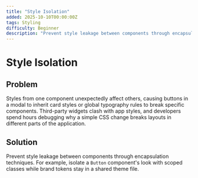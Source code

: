 ```yaml
---
title: "Style Isolation"
added: 2025-10-10T00:00:00Z
tags: Styling
difficulty: Beginner
description: "Prevent style leakage between components through encapsulation techniques."
---
```

# Style Isolation

## Problem

Styles from one component unexpectedly affect others, causing buttons in a modal to inherit card styles or global typography rules to break specific components. Third-party widgets clash with app styles, and developers spend hours debugging why a simple CSS change breaks layouts in different parts of the application.

## Solution

Prevent style leakage between components through encapsulation techniques. For example, isolate a `Button` component's look with scoped classes while brand tokens stay in a shared theme file.
